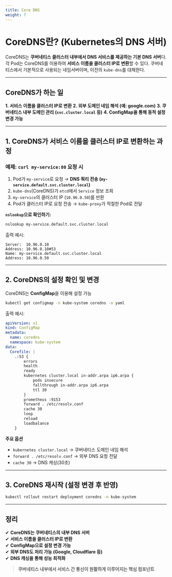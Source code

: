 ```yaml
---
title: Core DNS
weight: 7
---
```

# **CoreDNS란? (Kubernetes의 DNS 서버)**
CoreDNS는 **쿠버네티스 클러스터 내부에서 DNS 서비스를 제공하는 기본 DNS 서버**다.
각 Pod는 CoreDNS를 이용하여 **서비스 이름을 클러스터 IP로 변환**할 수 있다.
쿠버네티스에서 기본적으로 사용되는 네임서버이며, 이전의 `kube-dns`를 대체한다.

---

## **CoreDNS가 하는 일**
**1. 서비스 이름을 클러스터 IP로 변환**
**2. 외부 도메인 네임 해석 (예: google.com)**
**3. 쿠버네티스 내부 도메인 관리 (`svc.cluster.local` 등)**
**4. ConfigMap을 통해 동적 설정 변경 가능**  

---

## **1. CoreDNS가 서비스 이름을 클러스터 IP로 변환하는 과정**
### **예제: `curl my-service:80` 요청 시**
1. Pod가 `my-service`로 요청 → **DNS 쿼리 전송 (`my-service.default.svc.cluster.local`)**
2. `kube-dns`(CoreDNS)가 `etcd`에서 `Service` 정보 조회
3. `my-service`의 클러스터 IP (`10.96.0.50`)를 반환
4. Pod가 클러스터 IP로 요청 전송 → `kube-proxy`가 적절한 Pod로 전달

**`nslookup`으로 확인하기:**  
```sh
nslookup my-service.default.svc.cluster.local
```
출력 예시:
```
Server:  10.96.0.10
Address: 10.96.0.10#53
Name: my-service.default.svc.cluster.local
Address: 10.96.0.50
```
---

## **2. CoreDNS의 설정 확인 및 변경**
CoreDNS는 **ConfigMap**을 이용해 설정 가능  
```sh
kubectl get configmap -n kube-system coredns -o yaml
```
출력 예시:
```yaml
apiVersion: v1
kind: ConfigMap
metadata:
  name: coredns
  namespace: kube-system
data:
  Corefile: |
    .:53 {
        errors
        health
        ready
        kubernetes cluster.local in-addr.arpa ip6.arpa {
            pods insecure
            fallthrough in-addr.arpa ip6.arpa
            ttl 30
        }
        prometheus :9153
        forward . /etc/resolv.conf
        cache 30
        loop
        reload
        loadbalance
    }
```
**주요 옵션**  
- `kubernetes cluster.local` → 쿠버네티스 도메인 네임 해석  
- `forward . /etc/resolv.conf` → 외부 DNS 요청 전달  
- `cache 30` → DNS 캐싱(30초)  

---

## **3. CoreDNS 재시작 (설정 변경 후 반영)**
```sh
kubectl rollout restart deployment coredns -n kube-system
```

---

## **정리**
✔ **CoreDNS는 쿠버네티스의 내부 DNS 서버**  
✔ **서비스 이름을 클러스터 IP로 변환**  
✔ **ConfigMap으로 설정 변경 가능**  
✔ **외부 DNS도 처리 가능 (Google, Cloudflare 등)**  
✔ **DNS 캐싱을 통해 성능 최적화**  

> **쿠버네티스 내부에서 서비스 간 통신이 원활하게 이루어지는 핵심 컴포넌트**